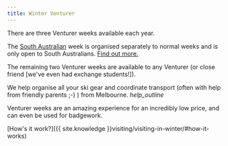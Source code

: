 ```yaml
---
title: Winter Venturer
---
```


There are three Venturer weeks available each year.

The [South Australian](#winter-interstater) week is organised separately to normal weeks and is only open to South Australians. [Find out more.](#winter-interstater)

The remaining two Venturer weeks are available to any Venturer (or close friend [we've even had exchange students!]).

We help organise all your ski gear and coordinate transport (often with help from friendly parents ;-) ) from Melbourne. <i class='material-icons' title='We depart from Heathmont, or if you&#39;re not from Melbourne (or even Victoria), we can still usually help!'>help_outline</i>

Venturer weeks are an amazing experience for an incredibly low price, and can even be used for badgework.

<!--[Book now!]({{ site.booknow }})-->

[How's it work?]({{ site.knowledge }}visiting/visiting-in-winter/#how-it-works)
